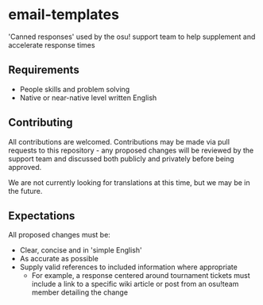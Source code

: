 email-templates
===============

'Canned responses' used by the osu! support team to help supplement and accelerate response times

Requirements
--------------

- People skills and problem solving
- Native or near-native level written English

Contributing
-------------

All contributions are welcomed. Contributions may be made via pull requests to this repository - any proposed changes will be reviewed by the support team and discussed both publicly and privately before being approved.

We are not currently looking for translations at this time, but we may be in the future.

Expectations
-------------

All proposed changes must be:

* Clear, concise and in 'simple English'
* As accurate as possible
* Supply valid references to included information where appropriate
    - For example, a response centered around tournament tickets must include a link to a specific wiki article or post from an osu!team member detailing the change

